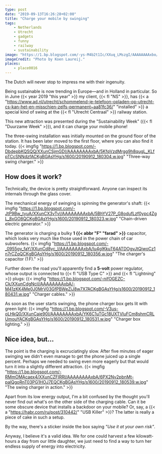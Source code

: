 ```yaml
---
type: post
date: "2019-09-13T16:26:28+02:00"
title: "Charge your mobile by swinging"
tags:
    - Netherlands
    - Utrecht
    - gadgets
    - funny
    - railway
    - sustainability
image: "https://1.bp.blogspot.com/-ys-M4b2t1Ic/XXuq_LMszgI/AAAAAAAAxbo/c-_HbWUx1Ps0JjXGyNlV9guXA6tPuAuZgCKgBGAsYHg/s1600/schommel-oplader.jpg"
imageCredit: "Photo by Koen Laureij."
places:
    - place0016
---
```


The Dutch will never stop to impress me with their ingenuity.

Being sustainable is now trending in Europe—and in Holland in particular. So in June {{< year 2019 "this year" >}} my client, {{< fl "NS" >}}, has {{< a "https://www.ad.nl/utrecht/schommelend-je-telefoon-opladen-op-utrecht-cs-kan-het-en-misschien-zelfs-permanent~aa81fc36/" "installed" >}} a special kind of swing at the {{< fl "Utrecht Centraal" >}} railway station.

This new attraction was presented during the "Sustainability Week" ({{< fl "Duurzame Week" >}}), and it can charge your mobile phone!

<!--more-->

The three-swing installation was initially mounted on the ground floor of the station. It has been later moved to the first floor, where you can also find it today.
{{< imgfig "https://1.bp.blogspot.com/-DbdepbKQSQQ/XXunCSjmGDI/AAAAAAAAxbA/5KfqVzdMrgg9h8qugL_KLfpTCcSNNdzfACKgBGAsYHg/s1600/20190912_180304.w.jpg" "Three-way swing charger." >}}

## How does it work?

Technically, the device is pretty straightforward. Anyone can inspect its internals through the glass cover.

The mechanical energy of swinging is spinning the generator's shaft:
{{< imgfig "https://1.bp.blogspot.com/-JtP9Bw_tyuA/XXunCX3vTvI/AAAAAAAAxbA/5BhYV27P_G8odufLzf0ypc4ZgL_8xGO8QCKgBGAsYHg/s1600/20190912_180323.w.jpg" "Chain-driven electric generator." >}}

The generator is charging a bulky **1 {{< abbr "F" "farad" >}}** capacitor, which looks very much like those used in the power chain of car subwoofers.
{{< imgfig "https://1.bp.blogspot.com/-_0955gy_faY/XXunCd8yc_I/AAAAAAAAxbA/lu4gIKkuT64ATDOgvJtQjwoCz1n7rCZqQCKgBGAsYHg/s1600/20190912_180356.w.jpg" "The charger's capacitor (1 F)." >}}

Further down the road you'll apparently find a **5-volt** power regulator, whose output is connected to {{< fl "USB Type C" >}} and {{< fl "Lightning" >}} plugs:
{{< imgfig "https://1.bp.blogspot.com/-nifOGEZC-Ck/XXunCdgNciI/AAAAAAAAxbA/-M41zKK4Me0J0MrV03GfPBWeZjJ8w7X7ACKgBGAsYHg/s1600/20190912_180431.w.jpg" "Charger cables." >}}

As soon as the user starts swinging, the phone charger box gets lit with green light: 
{{< imgfig "https://1.bp.blogspot.com/-V3us-oLHkQ0/XXunCaie90I/AAAAAAAAxbA/YK6C1uTGc18UXTVluFCm8shmCRLUmouYACKgBGAsYHg/s1600/20190912_180531.w.jpg" "Charger box lighting." >}}

## Nice idea, but…

The point is the charging is excruciatingly slow. After five minutes of eager swinging we didn't even manage to get the phone juiced up a single percent. Perhaps we needed to swing even more eagerly but that would turn it into a slightly different attraction.
{{< imgfig "https://1.bp.blogspot.com/-RMmOMAcaex4/XXunCZFIRRI/AAAAAAAAxbA/6PX2Nv2pbnMt-palQgoRnT03PG1HOJ7EQCKgBGAsYHg/s1600/20190912_180539.w.jpg" "The swing charger in action." >}}

Apart from its low energy output, I'm a bit confused by the thought you'll never find out what's on the other side of the charging cable. Can it be some obscure device that installs a backdoor on your mobile? Or, say, a {{< a "https://habr.com/ru/post/310442/" "USB Killer" >}}? The latter is really a piece of cake in such a setup.

By the way, there's a sticker inside the box saying *"Use it at your own risk"*.

Anyway, I believe it's a valid idea. We for one could harvest a few kilowatt-hours a day from our little daughter, we just need to find a way to turn her endless supply of energy into electricity.

